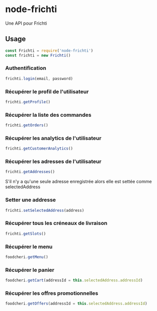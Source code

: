# node-frichti

Une API pour Frichti

## Usage

```javascript
const Frichti = require('node-frichti')
const frichti = new Frichti()
```

### Authentification

```javascript
frichti.login(email, password)
```

### Récupérer le profil de l'utilisateur

```javascript
frichti.getProfile()
```

### Récupérer la liste des commandes

```javascript
frichti.getOrders()
```

### Récupérer les analytics de l'utilisateur

```javascript
frichti.getCustomerAnalytics()
```

### Récupérer les adresses de l'utilisateur

```javascript
frichti.getAddresses()
```
S'il n'y a qu'une seule adresse enregistrée alors elle est settée comme selectedAddress

### Setter une addresse

```javascript
frichti.setSelectedAddress(address)
```

### Récupérer tous les créneaux de livraison

```javascript
frichti.getSlots()
```

### Récupérer le menu

```javascript
foodcheri.getMenu()
```

### Récupérer le panier

```javascript
foodcheri.getCart(addressId = this.selectedAddress.addressId)
```

### Récupérer les offres promotionnelles

```javascript
foodcheri.getOffers(addressId = this.selectedAddress.addressId)
```